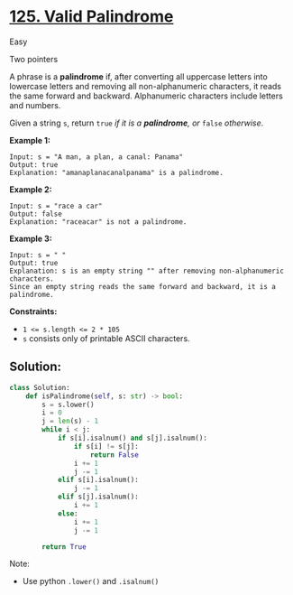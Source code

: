 # [125. Valid Palindrome](https://leetcode.com/problems/valid-palindrome/)

Easy

Two pointers



A phrase is a **palindrome** if, after converting all uppercase letters into lowercase letters and removing all non-alphanumeric characters, it reads the same forward and backward. Alphanumeric characters include letters and numbers.

Given a string `s`, return `true` *if it is a **palindrome**, or* `false` *otherwise*.

 

**Example 1:**

```
Input: s = "A man, a plan, a canal: Panama"
Output: true
Explanation: "amanaplanacanalpanama" is a palindrome.
```

**Example 2:**

```
Input: s = "race a car"
Output: false
Explanation: "raceacar" is not a palindrome.
```

**Example 3:**

```
Input: s = " "
Output: true
Explanation: s is an empty string "" after removing non-alphanumeric characters.
Since an empty string reads the same forward and backward, it is a palindrome.
```

 

**Constraints:**

- `1 <= s.length <= 2 * 105`
- `s` consists only of printable ASCII characters.

## Solution:

```python
class Solution:
    def isPalindrome(self, s: str) -> bool:
        s = s.lower()
        i = 0
        j = len(s) - 1
        while i < j:
            if s[i].isalnum() and s[j].isalnum():
                if s[i] != s[j]:
                    return False
                i += 1
                j -= 1
            elif s[i].isalnum():
                j -= 1
            elif s[j].isalnum():
                i += 1
            else:
                i += 1
                j -= 1

        return True
```



Note:

- Use python `.lower()` and `.isalnum()`